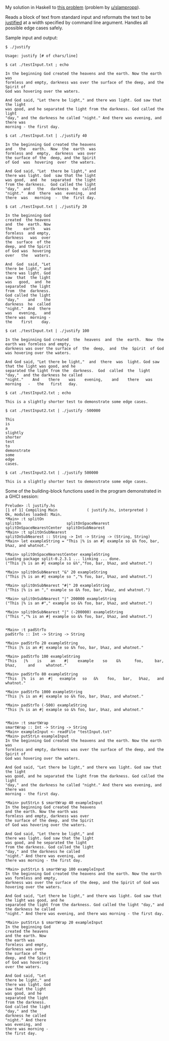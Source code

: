 My solution in Haskell to [this problem](https://www.reddit.com/r/dailyprogrammer/comments/4ybbcz/20160818_challenge_279_intermediate_text_reflow/) (problem by [u/slampropp](https://www.reddit.com/user/slampropp)).

Reads a block of text from standard input and reformats the text to be [justified](https://en.wikipedia.org/wiki/Typographic_alignment#Justified) at a width specified by command line argument.  Handles all possible edge cases safely.

Sample input and output:

    $ ./justify 
    
    Usage: justify [# of chars/line]
    
    $ cat ./testInput.txt ; echo
    
    In the beginning God created the heavens and the earth. Now the earth was
    formless and empty, darkness was over the surface of the deep, and the Spirit of
    God was hovering over the waters.
    
    And God said, "Let there be light," and there was light. God saw that the light
    was good, and he separated the light from the darkness. God called the light
    "day," and the darkness he called "night." And there was evening, and there was
    morning - the first day.
    
    $ cat ./testInput.txt | ./justify 40
    
    In the beginning God created the heavens
    and   the   earth.  Now  the  earth  was
    formless and  empty,  darkness  was over
    the surface of the  deep, and the Spirit
    of God  was  hovering  over  the waters.
    
    And God said, "Let  there be light," and
    there was light. God  saw that the light
    was good,  and  he  separated  the light
    from the darkness.  God called the light
    "day,"  and   the   darkness  he  called
    "night."  And  there  was  evening,  and
    there  was   morning  -  the  first day.
    
    $ cat ./testInput.txt | ./justify 20
    
    In the beginning God
    created  the heavens
    and  the  earth. Now
    the     earth    was
    formless  and empty,
    darkness   was  over
    the  surface  of the
    deep, and the Spirit
    of God was  hovering
    over   the   waters.
    
    And  God  said, "Let
    there be light," and
    there was light. God
    saw  that  the light
    was   good,  and  he
    separated  the light
    from  the  darkness.
    God called the light
    "day,"    and    the
    darkness  he  called
    "night."  And  there
    was   evening,   and
    there was  morning -
    the    first    day.
    
    $ cat ./testInput.txt | ./justify 100
    
    In the beginning God created  the  heavens  and  the  earth.  Now  the earth was formless and empty,
    darkness was over the surface of  the  deep,  and  the  Spirit  of God was hovering over the waters.
    
    And God said, "Let there be light,"  and  there  was  light. God saw that the light was good, and he
    separated the light from the  darkness.  God  called  the  light  "day,"  and the darkness he called
    "night."    And    there    was    evening,    and    there   was   morning   -   the   first   day.
    
    $ cat ./testInput2.txt ; echo
    
    This is a slightly shorter test to demonstrate some edge cases.
    
    $ cat ./testInput2.txt | ./justify -500000
    
    This
    is
    a
    slightly
    shorter
    test
    to
    demonstrate
    some
    edge
    cases.
    
    $ cat ./testInput2.txt | ./justify 500000 
    
    This is a slightly shorter test to demonstrate some edge cases.

Some of the building-block functions used in the program demonstrated in a GHCI session:

    Prelude> :l justify.hs 
    [1 of 1] Compiling Main             ( justify.hs, interpreted )
    Ok, modules loaded: Main.
    *Main> :t splitOn
    splitOn                    splitOnSpaceNearest        splitOnSpaceNearestCenter  splitOnSubNearest
    *Main> :t splitOnSubNearest 
    splitOnSubNearest :: String -> Int -> String -> (String, String)
    *Main> let exampleString = "This |% is an #| example so &% foo, bar, b%az, and whatnot."
    
    *Main> splitOnSpaceNearestCenter exampleString 
    Loading package split-0.2.3.1 ... linking ... done.
    ("This |% is an #| example so &%","foo, bar, b%az, and whatnot.")
    
    *Main> splitOnSubNearest "&" 20 exampleString 
    ("This |% is an #| example so ","% foo, bar, b%az, and whatnot.")
    
    *Main> splitOnSubNearest "#|" 20 exampleString 
    ("This |% is an "," example so &% foo, bar, b%az, and whatnot.")
    
    *Main> splitOnSubNearest "|" 200000 exampleString 
    ("This |% is an #"," example so &% foo, bar, b%az, and whatnot.")
    
    *Main> splitOnSubNearest "|" (-200000) exampleString 
    ("This ","% is an #| example so &% foo, bar, b%az, and whatnot.")
    
    
    *Main> :t padStrTo
    padStrTo :: Int -> String -> String
    
    *Main> padStrTo 20 exampleString 
    "This |% is an #| example so &% foo, bar, b%az, and whatnot."
    
    *Main> padStrTo 100 exampleString 
    "This   |%    is    an    #|    example    so    &%      foo,     bar,     b%az,     and     whatnot."
    
    *Main> padStrTo 80 exampleString 
    "This  |%  is  an  #|   example   so   &%    foo,   bar,   b%az,   and   whatnot."
    
    *Main> padStrTo 1000 exampleString 
    "This |% is an #| example so &% foo, bar, b%az, and whatnot."
    
    *Main> padStrTo (-500) exampleString 
    "This |% is an #| example so &% foo, bar, b%az, and whatnot."
    
    
    *Main> :t smartWrap 
    smartWrap :: Int -> String -> String
    *Main> exampleInput <- readFile "testInput.txt"
    *Main> putStrLn exampleInput 
    In the beginning God created the heavens and the earth. Now the earth was
    formless and empty, darkness was over the surface of the deep, and the Spirit of
    God was hovering over the waters.
    
    And God said, "Let there be light," and there was light. God saw that the light
    was good, and he separated the light from the darkness. God called the light
    "day," and the darkness he called "night." And there was evening, and there was
    morning - the first day.

    *Main> putStrLn $ smartWrap 40 exampleInput 
    In the beginning God created the heavens
    and the earth. Now the earth was
    formless and empty, darkness was over
    the surface of the deep, and the Spirit
    of God was hovering over the waters.
    
    And God said, "Let there be light," and
    there was light. God saw that the light
    was good, and he separated the light
    from the darkness. God called the light
    "day," and the darkness he called
    "night." And there was evening, and
    there was morning - the first day.
    
    *Main> putStrLn $ smartWrap 100 exampleInput 
    In the beginning God created the heavens and the earth. Now the earth was formless and empty,
    darkness was over the surface of the deep, and the Spirit of God was hovering over the waters.
    
    And God said, "Let there be light," and there was light. God saw that the light was good, and he
    separated the light from the darkness. God called the light "day," and the darkness he called
    "night." And there was evening, and there was morning - the first day.
    
    *Main> putStrLn $ smartWrap 20 exampleInput 
    In the beginning God
    created the heavens
    and the earth. Now
    the earth was
    formless and empty,
    darkness was over
    the surface of the
    deep, and the Spirit
    of God was hovering
    over the waters.
    
    And God said, "Let
    there be light," and
    there was light. God
    saw that the light
    was good, and he
    separated the light
    from the darkness.
    God called the light
    "day," and the
    darkness he called
    "night." And there
    was evening, and
    there was morning -
    the first day.
    

